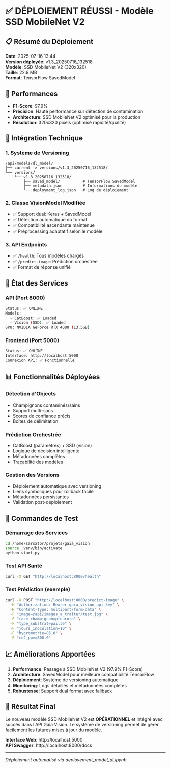 # ✅ DÉPLOIEMENT RÉUSSI - Modèle SSD MobileNet V2

## 📋 Résumé du Déploiement

**Date**: 2025-07-16 13:44  
**Version déployée**: v1.3_20250716_132518  
**Modèle**: SSD MobileNet V2 (320x320)  
**Taille**: 22.8 MB  
**Format**: TensorFlow SavedModel  

## 🎯 Performances

- **F1-Score**: 97.9%
- **Précision**: Haute performance sur détection de contamination
- **Architecture**: SSD MobileNet V2 optimisé pour la production
- **Résolution**: 320x320 pixels (optimisé rapidité/qualité)

## 🔧 Intégration Technique

### 1. Système de Versioning
```
/api/models/dl_model/
├── current -> versions/v1.3_20250716_132518/
└── versions/
    └── v1.3_20250716_132518/
        ├── saved_model/          # TensorFlow SavedModel
        ├── metadata.json         # Informations du modèle
        └── deployment_log.json   # Log de déploiement
```

### 2. Classe VisionModel Modifiée
- ✅ Support dual: Keras + SavedModel
- ✅ Détection automatique du format
- ✅ Compatibilité ascendante maintenue
- ✅ Préprocessing adaptatif selon le modèle

### 3. API Endpoints
- ✅ `/health`: Tous modèles chargés
- ✅ `/predict-image`: Prédiction orchestrée
- ✅ Format de réponse unifié

## 🚀 État des Services

### API (Port 8000)
```bash
Status: ✅ ONLINE
Models: 
  - CatBoost: ✅ Loaded
  - Vision (SSD): ✅ Loaded
GPU: NVIDIA GeForce RTX 4080 (13.5GB)
```

### Frontend (Port 5000)
```bash
Status: ✅ ONLINE
Interface: http://localhost:5000
Connexion API: ✅ Fonctionnelle
```

## 📊 Fonctionnalités Déployées

### Détection d'Objects
- Champignons contaminés/sains
- Support multi-sacs
- Scores de confiance précis
- Boîtes de délimitation

### Prédiction Orchestrée
- CatBoost (paramètres) + SSD (vision)
- Logique de décision intelligente
- Métadonnées complètes
- Traçabilité des modèles

### Gestion des Versions
- Déploiement automatique avec versioning
- Liens symboliques pour rollback facile
- Métadonnées persistantes
- Validation post-déploiement

## 🔗 Commandes de Test

### Démarrage des Services
```bash
cd /home/sarsator/projets/gaia_vision
source .venv/bin/activate
python start.py
```

### Test API Santé
```bash
curl -X GET "http://localhost:8000/health"
```

### Test Prédiction (exemple)
```bash
curl -X POST "http://localhost:8000/predict-image" \
  -H "Authorization: Bearer gaia_vision_api_key" \
  -H "Content-Type: multipart/form-data" \
  -F "image=@api/images_a_traiter/test.jpg" \
  -F "race_champignon=pleurote" \
  -F "type_substrat=paille" \
  -F "jours_inoculation=10" \
  -F "hygrometrie=85.0" \
  -F "co2_ppm=800.0"
```

## 📈 Améliorations Apportées

1. **Performance**: Passage à SSD MobileNet V2 (97.9% F1-Score)
2. **Architecture**: SavedModel pour meilleure compatibilité TensorFlow
3. **Déploiement**: Système de versioning automatique
4. **Monitoring**: Logs détaillés et métadonnées complètes
5. **Robustesse**: Support dual format avec fallback

## 🎉 Résultat Final

Le nouveau modèle SSD MobileNet V2 est **OPÉRATIONNEL** et intégré avec succès dans l'API Gaia Vision. Le système de versioning permet de gérer facilement les futures mises à jour du modèle.

**Interface Web**: http://localhost:5000  
**API Swagger**: http://localhost:8000/docs

---
*Déploiement automatisé via deployement_model_dl.ipynb*
